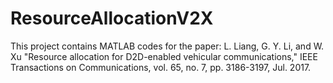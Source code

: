 # ResourceAllocationV2X
This project contains MATLAB codes for the paper:   L. Liang, G. Y. Li, and W. Xu "Resource allocation for D2D-enabled vehicular communications," IEEE Transactions on Communications, vol. 65, no. 7, pp. 3186-3197, Jul. 2017.
